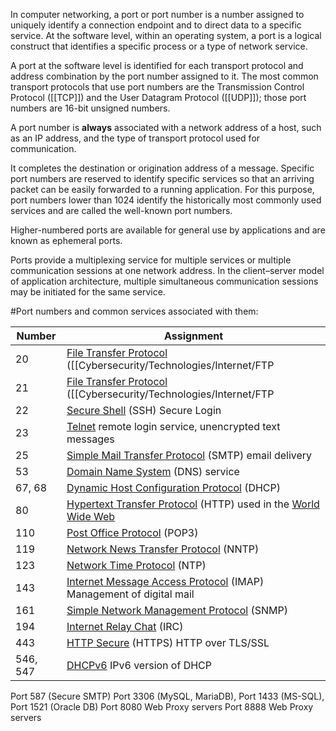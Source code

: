 In computer networking, a port or port number is a number assigned to uniquely identify a connection endpoint and to direct data to a specific service. At the software level, within an operating system, a port is a logical construct that identifies a specific process or a type of network service. 

A port at the software level is identified for each transport protocol and address combination by the port number assigned to it. The most common transport protocols that use port numbers are the Transmission Control Protocol ([[TCP]]) and the User Datagram Protocol ([[UDP]]); those port numbers are 16-bit unsigned numbers.

A port number is **always** associated with a network address of a host, such as an IP address, and the type of transport protocol used for communication. 

It completes the destination or origination address of a message. Specific port numbers are reserved to identify specific services so that an arriving packet can be easily forwarded to a running application. For this purpose, port numbers lower than 1024 identify the historically most commonly used services and are called the well-known port numbers. 

Higher-numbered ports are available for general use by applications and are known as ephemeral ports.

Ports provide a multiplexing service for multiple services or multiple communication sessions at one network address. In the client–server model of application architecture, multiple simultaneous communication sessions may be initiated for the same service. 

#Port numbers and common services associated with them:

|Number|Assignment   |
|---|---|
|20|[File Transfer Protocol](https://en.wikipedia.org/wiki/File_Transfer_Protocol "File Transfer Protocol") ([[Cybersecurity/Technologies/Internet/FTP|FTP]]) Data Transfer|
|21|[File Transfer Protocol](https://en.wikipedia.org/wiki/File_Transfer_Protocol "File Transfer Protocol") ([[Cybersecurity/Technologies/Internet/FTP|FTP]]) Command Control|
|22|[Secure Shell](https://en.wikipedia.org/wiki/Secure_Shell "Secure Shell") (SSH) Secure Login|
|23|[Telnet](https://en.wikipedia.org/wiki/Telnet "Telnet") remote login service, unencrypted text messages|
|25|[Simple Mail Transfer Protocol](https://en.wikipedia.org/wiki/Simple_Mail_Transfer_Protocol "Simple Mail Transfer Protocol") (SMTP) email delivery|
|53|[Domain Name System](https://en.wikipedia.org/wiki/Domain_Name_System "Domain Name System") (DNS) service|
|67, 68|[Dynamic Host Configuration Protocol](https://en.wikipedia.org/wiki/Dynamic_Host_Configuration_Protocol "Dynamic Host Configuration Protocol") (DHCP)|
|80|[Hypertext Transfer Protocol](https://en.wikipedia.org/wiki/Hypertext_Transfer_Protocol "Hypertext Transfer Protocol") (HTTP) used in the [World Wide Web](https://en.wikipedia.org/wiki/World_Wide_Web "World Wide Web")|
|110|[Post Office Protocol](https://en.wikipedia.org/wiki/Post_Office_Protocol "Post Office Protocol") (POP3)|
|119|[Network News Transfer Protocol](https://en.wikipedia.org/wiki/Network_News_Transfer_Protocol "Network News Transfer Protocol") (NNTP)|
|123|[Network Time Protocol](https://en.wikipedia.org/wiki/Network_Time_Protocol "Network Time Protocol") (NTP)|
|143|[Internet Message Access Protocol](https://en.wikipedia.org/wiki/Internet_Message_Access_Protocol "Internet Message Access Protocol") (IMAP) Management of digital mail|
|161|[Simple Network Management Protocol](https://en.wikipedia.org/wiki/Simple_Network_Management_Protocol "Simple Network Management Protocol") (SNMP)|
|194|[Internet Relay Chat](https://en.wikipedia.org/wiki/Internet_Relay_Chat "Internet Relay Chat") (IRC)|
|443|[HTTP Secure](https://en.wikipedia.org/wiki/HTTP_Secure "HTTP Secure") (HTTPS) HTTP over TLS/SSL|
|546, 547|[DHCPv6](https://en.wikipedia.org/wiki/DHCPv6 "DHCPv6") IPv6 version of DHCP|

Port 587 (Secure SMTP)
Port 3306 (MySQL, MariaDB), 
Port 1433 (MS-SQL), 
Port 1521 (Oracle DB)
Port 8080 Web Proxy servers
Port 8888 Web Proxy servers